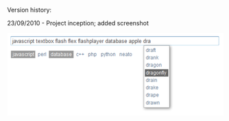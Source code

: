 Version history:

23/09/2010 - Project inception; added screenshot

![Prototype #1](http://github.com/tayles/jquery-taglist/raw/master/misc/prototype.01.png "Prototype #1")

